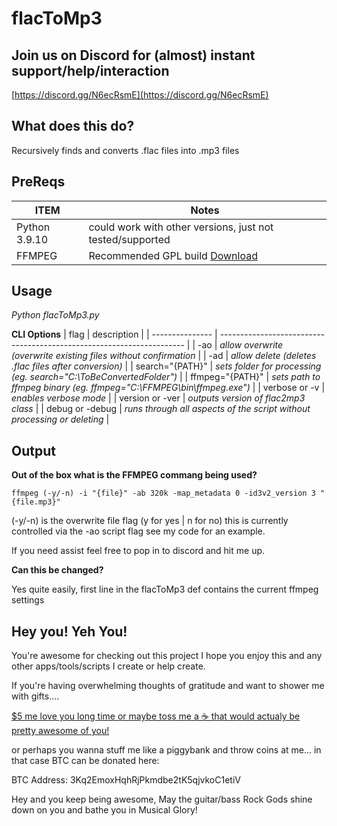 # flacToMp3

## Join us on Discord for (almost) instant support/help/interaction
[https://discord.gg/N6ecRsmE](https://discord.gg/N6ecRsmE)

## What does this do? ##
Recursively finds and converts .flac files into .mp3 files 

## PreReqs ##
| ITEM          | Notes                                                             |
| ------------- | ----------------------------------------------------------------- |
| Python 3.9.10 | could work with other versions, just not tested/supported |
| FFMPEG | Recommended GPL build [Download](https://github.com/BtbN/FFmpeg-Builds/releases) |

## Usage ## 
  *Python flacToMp3.py*
  
   **CLI Options**
   |       flag      |                              description                              |
   | --------------- | --------------------------------------------------------------------- |
   | -ao | *allow overwrite (overwrite existing files without confirmation* |
   | -ad | *allow delete (deletes .flac files after conversion)* |
   | search="{PATH}" | *sets folder for processing (eg. search="C:\ToBeConvertedFolder")* |
   | ffmpeg="{PATH}" | *sets path to ffmpeg binary (eg. ffmpeg="C:\FFMPEG\bin\ffmpeg.exe")* |
   | verbose or -v | *enables verbose mode* |
   | version or -ver | *outputs version of flac2mp3 class* |
   | debug or -debug | *runs through all aspects of the script without processing or deleting* |

## Output ##
  
  **Out of the box what is the FFMPEG commang being used?**
  
  `ffmpeg (-y/-n) -i "{file}" -ab 320k -map_metadata 0 -id3v2_version 3 "{file.mp3}"`
  
  (-y/-n) is the overwrite file flag (y for yes | n for no) this is currently controlled via the -ao script flag see my code for an example.
  
  If you need assist feel free to pop in to discord and hit me up.

 **Can this be changed?**
 
 Yes quite easily, first line in the flacToMp3 def contains the current ffmpeg settings

## Hey you! Yeh You! ##
You're awesome for checking out this project I hope you enjoy this and any other apps/tools/scripts I create or help create.  

If you're having overwhelming thoughts of gratitude and want to shower me with gifts.... 

[$5 me love you long time or maybe toss me a ☕ that would actualy be pretty awesome of you!](https://www.buymeacoffee.com/Alzeric) 

or perhaps you wanna stuff me like a piggybank and throw coins at me... in that case BTC can be donated here: 

BTC Address: 3Kq2EmoxHqhRjPkmdbe2tK5qjvkoC1etiV

Hey and you keep being awesome, May the guitar/bass Rock Gods shine down on you and bathe you in Musical Glory!

